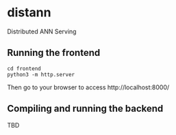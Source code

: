 # distann
Distributed ANN Serving

## Running the frontend
```
cd frontend
python3 -m http.server
```
Then go to your browser to access http://localhost:8000/

## Compiling and running the backend
TBD